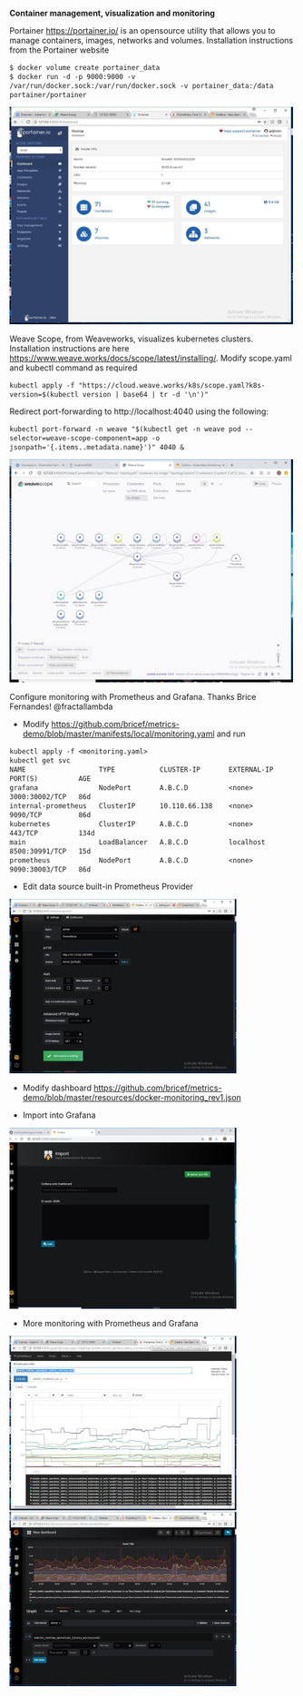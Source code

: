 **Container management, visualization and monitoring**

Portainer <https://portainer.io/> is an opensource utility that allows you to manage containers, images, networks and volumes.  Installation instructions from the Portainer website 
```
$ docker volume create portainer_data
$ docker run -d -p 9000:9000 -v /var/run/docker.sock:/var/run/docker.sock -v portainer_data:/data portainer/portainer
```
 <img src="https://github.com/jeffbarnes769/multi2/blob/master/img/portainer1.jpg" width="500">

Weave Scope, from Weaveworks, visualizes kubernetes clusters.  Installation instructions are here <https://www.weave.works/docs/scope/latest/installing/>.  Modify scope.yaml and kubectl command as required

```
kubectl apply -f "https://cloud.weave.works/k8s/scope.yaml?k8s-version=$(kubectl version | base64 | tr -d '\n')"
```
Redirect port-forwarding to http://localhost:4040 using the following: 
```
kubectl port-forward -n weave "$(kubectl get -n weave pod --selector=weave-scope-component=app -o jsonpath='{.items..metadata.name}')" 4040 & 
```
<img src="https://github.com/jeffbarnes769/multi2/blob/master/img/Weavescope.jpg" width="500">

Configure monitoring with Prometheus and Grafana.  Thanks Brice Fernandes! @fractallambda
* Modify https://github.com/bricef/metrics-demo/blob/master/manifests/local/monitoring.yaml and run
```
kubectl apply -f <monitoring.yaml>
kubectl get svc
NAME                  TYPE           CLUSTER-IP       EXTERNAL-IP   PORT(S)          AGE
grafana               NodePort       A.B.C.D          <none>        3000:30002/TCP   86d
internal-prometheus   ClusterIP      10.110.66.138    <none>        9090/TCP         86d
kubernetes            ClusterIP      A.B.C.D          <none>        443/TCP          134d
main                  LoadBalancer   A.B.C.D          localhost     8500:30991/TCP   15d
prometheus            NodePort       A.B.C.D          <none>        9090:30003/TCP   86d
```
* Edit data source built-in Prometheus Provider
<img src="https://github.com/jeffbarnes769/multi2/blob/master/img/DataSeries1.jpg" width="400">

* Modify dashboard https://github.com/bricef/metrics-demo/blob/master/resources/docker-monitoring_rev1.json

* Import into Grafana
<img src="https://github.com/jeffbarnes769/multi2/blob/master/img/importdashboard.jpg" width="400">

* More monitoring with Prometheus and Grafana

<img src="https://github.com/jeffbarnes769/multi2/blob/master/img/Prometheus1.jpg" width="400">
<img src="https://github.com/jeffbarnes769/multi2/blob/master/img/Grafana1.jpg" width="400">
